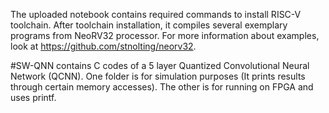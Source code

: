 The uploaded notebook contains required commands to install RISC-V toolchain.
After toolchain installation, it compiles several exemplary programs from NeoRV32 processor.
For more information about examples, look at https://github.com/stnolting/neorv32.


#SW-QNN contains C codes of a 5 layer Quantized Convolutional Neural Network (QCNN). One folder is for simulation purposes (It prints results through certain memory accesses). The other is for running on FPGA and uses printf.
